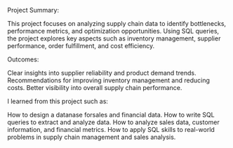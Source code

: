 Project Summary:

This project focuses on analyzing supply chain data to identify bottlenecks, performance metrics, and optimization opportunities. Using SQL queries, the project explores key aspects such as inventory management, supplier performance, order fulfillment, and cost efficiency.

Outcomes:

Clear insights into supplier reliability and product demand trends.
Recommendations for improving inventory management and reducing costs.
Better visibility into overall supply chain performance.

I learned from this project such as:

How to design a datanase forsales and financial data.
How to write SQL queries to extract and analyze data.
How to analyze sales data, customer information, and financial metrics.
How to apply SQL skills to real-world problems in supply chain management and sales analysis.
